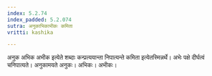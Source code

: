 ```yaml
---
index: 5.2.74
index_padded: 5.2.074
sutra: अनुकाभिकाभीकः कमिता
vritti: kashika

---
```

अनुक अभिक अभीक इत्येते शब्दाः कन्प्रत्ययान्ता निपात्यन्ते कमिता इत्येतस्मिन्नर्थे। अभेः पक्षे दीर्घत्वं चनिपात्यते। अनुकामयते अनुकः। अभिकः। अभीकः।